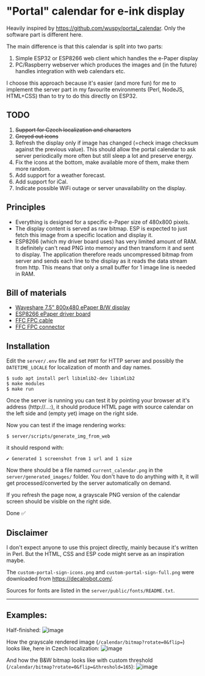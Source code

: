 # "Portal" calendar for e-ink display

Heavily inspired by https://github.com/wuspy/portal_calendar. Only the software part is different here.

The main difference is that this calendar is split into two parts:
 1. Simple ESP32 or ESP8266 web client which handles the e-Paper display
 2. PC/Raspberry webserver which produces the images and (in the future) handles integration with web calendars etc.
 
I choose this approach because it's easier (and more fun) for me to implement the server part in my favourite environments (Perl, NodeJS, HTML+CSS) than to try to do this directly on ESP32.

## TODO
1. ~~Support for Czech localization and characters~~
1. ~~Greyed out icons~~
1. Refresh the display only if image has changed (=check image checksum against the previous value). This should allow the portal calendar to ask server periodically more often but still sleep a lot and preserve energy.
1. Fix the icons at the bottom, make available more of them, make them more random.
1. Add support for a weather forecast.
1. Add support for iCal.
1. Indicate possible WiFi outage or server unavailability on the display.


## Principles

- Everything is designed for a specific e-Paper size of 480x800 pixels. 
- The display content is served as raw bitmap. ESP is expected to just fetch this image from a specific location and display it.
- ESP8266 (which my driver board uses) has very limited amount of RAM. It definitely can't read PNG into memory and then transform it and sent to display. The application therefore reads uncompressed bitmap from server and sends each line to the display as it reads the data stream from http. This means that only a small buffer for 1 image line is needed in RAM.


## Bill of materials
- [Waveshare 7.5" 800x480 ePaper B/W display](https://www.laskakit.cz/waveshare-7-5--640x384-epaper-raw-displej-bw/)
- [ESP8266 ePaper driver board](https://www.laskakit.cz/waveshare-esp8266-e-paper-raw-panel-driver-board/)
- [FFC FPC cable](https://www.laskakit.cz/ffc-fpc-nestineny-flexibilni-kabel-awm-20624-80c-60v-0-5mm-24pin--20cm/)
- [FFC FPC connector](https://www.laskakit.cz/laskakit-e-paper-ffc-fpc-24pin-atapter/)


## Installation 
Edit the `server/.env` file and set `PORT` for HTTP server and possibly the `DATETIME_LOCALE` for localization of month and day names.
```
$ sudo apt install perl libimlib2-dev libimlib2
$ make modules
$ make run
```

Once the server is running you can test it by pointing your browser at it's address (http://...:<PORT>), it should produce HTML page with source calendar on the left side and (empty yet) image on the right side.

Now you can test if the image rendering works:

```
$ server/scripts/generate_img_from_web
```
it should respond with:
```
✔ Generated 1 screenshot from 1 url and 1 size
```
Now there should be a file named `current_calendar.png` in the `server/generated_images/` folder. You don't have to do anything with it, it will get processed/converted by the server automatically on demand.

If you refresh the page now, a grayscale PNG version of the calendar screen should be visible on the right side.

Done ✅

## Disclaimer

I don't expect anyone to use this project directly, mainly because it's written in Perl. But the HTML, CSS and ESP code might serve as an inspiration maybe.

The `custom-portal-sign-icons.png` and `custom-portal-sign-full.png` were downloaded from https://decalrobot.com/. 

Sources for fonts are listed in the `server/public/fonts/README.txt`.

---

## Examples:

Half-finished:
![image](https://user-images.githubusercontent.com/16558674/214158618-31573f8c-0cd9-4471-a230-aabc3bd393cd.png)

How the grayscale rendered image (`/calendar/bitmap?rotate=0&flip=`) looks like, here in Czech localization:
![image](https://user-images.githubusercontent.com/16558674/214332528-8c96e01c-c7d5-4c95-8720-1074089cf5d4.png)

And how the B&W bitmap looks like with custom threshold (`/calendar/bitmap?rotate=0&flip=&threshold=165`):
![image](https://user-images.githubusercontent.com/16558674/214617604-5f2b534c-2f68-4d9c-8866-10e8eeeff591.png)



